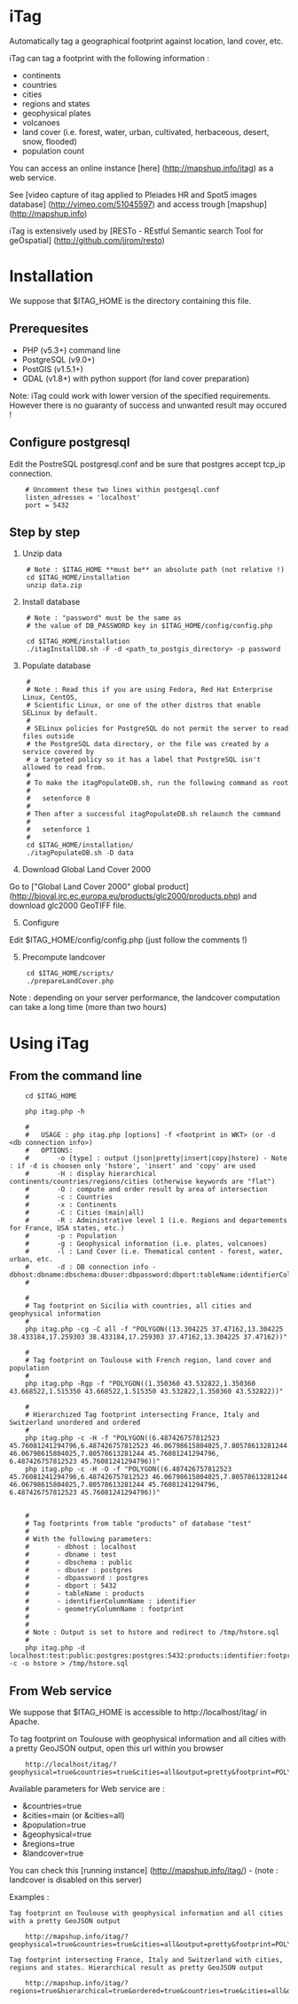 iTag
====

Automatically tag a geographical footprint against location, land cover, etc.

iTag can tag a footprint with the following information :
* continents
* countries
* cities
* regions and states
* geophysical plates
* volcanoes
* land cover (i.e. forest, water, urban, cultivated, herbaceous, desert, snow, flooded)
* population count

You can access an online instance [here] (http://mapshup.info/itag) as a web service.

See [video capture of itag applied to Pleiades HR and Spot5 images database] (http://vimeo.com/51045597) and access trough [mapshup] (http://mapshup.info)

iTag is extensively used by [RESTo - REstful Semantic search Tool for geOspatial] (http://github.com/jjrom/resto)

Installation
============

We suppose that $ITAG_HOME is the directory containing this file.

Prerequesites
-------------

* PHP (v5.3+) command line
* PostgreSQL (v9.0+)
* PostGIS (v1.5.1+)
* GDAL (v1.8+) with python support (for land cover preparation)

Note: iTag could work with lower version of the specified requirements.
However there is no guaranty of success and unwanted result may occured !

Configure postgresql
--------------------

Edit the PostreSQL postgresql.conf and be sure that postgres accept tcp_ip connection.

        # Uncomment these two lines within postgesql.conf
        listen_adresses = 'localhost'
        port = 5432

Step by step
------------

1. Unzip data
        
        # Note : $ITAG_HOME **must be** an absolute path (not relative !)
        cd $ITAG_HOME/installation
        unzip data.zip

2. Install database

        # Note : "password" must be the same as 
        # the value of DB_PASSWORD key in $ITAG_HOME/config/config.php
        
        cd $ITAG_HOME/installation
        ./itagInstallDB.sh -F -d <path_to_postgis_directory> -p password

3. Populate database
        
        # 
        # Note : Read this if you are using Fedora, Red Hat Enterprise Linux, CentOS,
        # Scientific Linux, or one of the other distros that enable SELinux by default.
        #
        # SELinux policies for PostgreSQL do not permit the server to read files outside
        # the PostgreSQL data directory, or the file was created by a service covered by
        # a targeted policy so it has a label that PostgreSQL isn't allowed to read from.
        #
        # To make the itagPopulateDB.sh, run the following command as root
        #
        #   setenforce 0
        # 
        # Then after a successful itagPopulateDB.sh relaunch the command
        #
        #   setenforce 1
        #
        cd $ITAG_HOME/installation/
        ./itagPopulateDB.sh -D data

4. Download Global Land Cover 2000

Go to ["Global Land Cover 2000" global product] (http://bioval.jrc.ec.europa.eu/products/glc2000/products.php) and download glc2000 GeoTIFF file.

5. Configure

Edit $ITAG_HOME/config/config.php (just follow the comments !)

5. Precompute landcover

        cd $ITAG_HOME/scripts/
        ./prepareLandCover.php

Note : depending on your server performance, the landcover computation can take a long time (more than two hours)


Using iTag
==========

From the command line
---------------------
    
        cd $ITAG_HOME

        php itag.php -h

        #
        #   USAGE : php itag.php [options] -f <footprint in WKT> (or -d <db connection info>)
        #   OPTIONS:
        #       -o [type] : output (json|pretty|insert|copy|hstore) - Note : if -d is choosen only 'hstore', 'insert' and 'copy' are used 
        #       -H : display hierarchical continents/countries/regions/cities (otherwise keywords are "flat") 
        #       -O : compute and order result by area of intersection
        #       -c : Countries
        #       -x : Continents
        #       -C : Cities (main|all)
        #       -R : Administrative level 1 (i.e. Regions and departements for France, USA states, etc.)
        #       -p : Population
        #       -g : Geophysical information (i.e. plates, volcanoes)
        #       -l : Land Cover (i.e. Thematical content - forest, water, urban, etc.
        #       -d : DB connection info - dbhost:dbname:dbschema:dbuser:dbpassword:dbport:tableName:identifierColumnName:geometryColumnName
        #

        #
        # Tag footprint on Sicilia with countries, all cities and geophysical information
        #
        php itag.php -cg -C all -f "POLYGON((13.304225 37.47162,13.304225 38.433184,17.259303 38.433184,17.259303 37.47162,13.304225 37.47162))"
        
        #
        # Tag footprint on Toulouse with French region, land cover and population
        #
        php itag.php -Rgp -f "POLYGON((1.350360 43.532822,1.350360 43.668522,1.515350 43.668522,1.515350 43.532822,1.350360 43.532822))"

        #
        # Hierarchized Tag footprint intersecting France, Italy and Switzerland unordered and ordered 
        #
        php itag.php -c -H -f "POLYGON((6.487426757812523 45.76081241294796,6.487426757812523 46.06798615804025,7.80578613281244 46.06798615804025,7.80578613281244 45.76081241294796, 6.487426757812523 45.76081241294796))"
        php itag.php -c -H -O -f "POLYGON((6.487426757812523 45.76081241294796,6.487426757812523 46.06798615804025,7.80578613281244 46.06798615804025,7.80578613281244 45.76081241294796, 6.487426757812523 45.76081241294796))"


        #
        # Tag footprints from table "products" of database "test"
        #
        # With the following parameters:
        #       - dbhost : localhost
        #       - dbname : test
        #       - dbschema : public
        #       - dbuser : postgres
        #       - dbpassword : postgres
        #       - dbport : 5432
        #       - tableName : products
        #       - identifierColumnName : identifier
        #       - geometryColumnName : footprint
        #
        #
        # Note : Output is set to hstore and redirect to /tmp/hstore.sql
        #
        php itag.php -d localhost:test:public:postgres:postgres:5432:products:identifier:footprint -c -o hstore > /tmp/hstore.sql


From Web service
----------------
        
We suppose that $ITAG_HOME is accessible to http://localhost/itag/ in Apache.

To tag footprint on Toulouse with geophysical information and all cities with a pretty GeoJSON output, open this url within you browser
    
        http://localhost/itag/?geophysical=true&countries=true&cities=all&output=pretty&footprint=POLYGON((1.350360%2043.532822,1.350360%2043.668522,1.515350%2043.668522,1.515350%2043.532822,1.350360%2043.532822))

Available parameters for Web service are :
* &countries=true
* &cities=main (or &cities=all)
* &population=true
* &geophysical=true
* &regions=true
* &landcover=true

You can check this [running instance] (http://mapshup.info/itag/) - (note : landcover is disabled on this server)


Examples :

    Tag footprint on Toulouse with geophysical information and all cities with a pretty GeoJSON output
    
        http://mapshup.info/itag/?geophysical=true&countries=true&cities=all&output=pretty&footprint=POLYGON((1.350360%2043.532822,1.350360%2043.668522,1.515350%2043.668522,1.515350%2043.532822,1.350360%2043.532822))

    Tag footprint intersecting France, Italy and Switzerland with cities, regions and states. Hierarchical result as pretty GeoJSON output
    
        http://mapshup.info/itag/?regions=true&hierarchical=true&ordered=true&countries=true&cities=all&output=pretty&footprint=POLYGON((6.487426757812523%2045.76081241294796,6.487426757812523%2046.06798615804025,7.80578613281244%2046.06798615804025,7.80578613281244%2045.76081241294796,6.487426757812523%2045.76081241294796))

